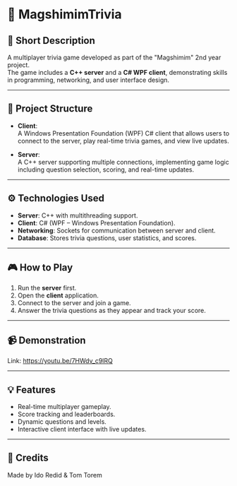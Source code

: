 # 🧠 MagshimimTrivia

## 📌 Short Description
A multiplayer trivia game developed as part of the "Magshimim" 2nd year project.  
The game includes a **C++ server** and a **C# WPF client**, demonstrating skills in programming, networking, and user interface design.  

---

## 📂 Project Structure

- **Client**:  
  A Windows Presentation Foundation (WPF) C# client that allows users to connect to the server, play real-time trivia games, and view live updates.  

- **Server**:  
  A C++ server supporting multiple connections, implementing game logic including question selection, scoring, and real-time updates.  

---

## ⚙️ Technologies Used

- **Server**: C++ with multithreading support.  
- **Client**: C# (WPF – Windows Presentation Foundation).  
- **Networking**: Sockets for communication between server and client.  
- **Database**: Stores trivia questions, user statistics, and scores.  

---

## 🎮 How to Play

1. Run the **server** first.  
2. Open the **client** application.  
3. Connect to the server and join a game.  
4. Answer the trivia questions as they appear and track your score.  

---

## 📹 Demonstration

Link: https://youtu.be/7HWdv_c9lRQ

---

## 💡 Features

- Real-time multiplayer gameplay.  
- Score tracking and leaderboards.  
- Dynamic questions and levels.  
- Interactive client interface with live updates.  

---

## 📌 Credits
Made by Ido Redid & Tom Torem

